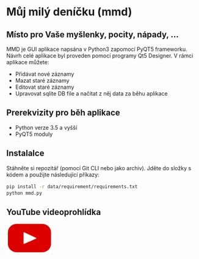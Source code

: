 # Můj milý deníčku (mmd)
## Místo pro Vaše myšlenky, pocity, nápady, ... 

MMD je GUI aplikace napsána v Python3 zapomocí PyQT5 frameworku. Návrh celé aplikace byl proveden pomocí programy Qt5 Designer. V rámci aplikace můžete:
- Přidávat nové záznamy
- Mazat staré záznamy
- Editovat staré záznamy
- Upravovat sqlite DB file a načítat z něj data za běhu aplikace

## Prerekvizity pro běh aplikace
- Python verze 3.5 a vyšší
- PyQT5 moduly

## Instalalce
Stáhněte si repozitář (pomocí Git CLI nebo jako archiv). Jděte do složky s kódem a použijte následující příkazy:
```sh
pip install -r data/requirement/requirements.txt
python mmd.py
```
## YouTube videoprohlídka
[![YouTube videoprohlidka](data/img/yt.png)](https://youtu.be/ljzEhU1iBCg)
